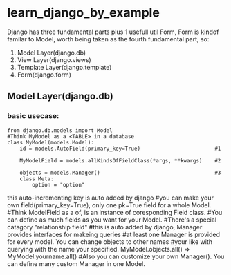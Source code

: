 # learn_django_by_example

Django has three fundamental parts plus 1 usefull util Form, Form is kindof familar to Model, worth being taken as the fourth fundamental part, so:

1. Model Layer(django.db)
2. View Layer(django.views)
3. Template Layer(django.template)
4. Form(django.form)

## Model Layer(django.db)

### basic usecase:
```
from django.db.models import Model
#Think MyModel as a <TABLE> in a database
class MyModel(models.Model):
    id = models.AutoField(primary_key=True)                        #1
    
    MyModelField = models.allKindsOfFieldClass(*args, **kwargs)    #2

    objects = models.Manager()                                     #3
    class Meta:
        option = "option"
```
this auto-incrementing key is auto added by django #you can make your own field(primary_key=True), only one pk=True field for a whole Model. #Think ModelField as a of, is an instance of coresponding Field class. #You can define as much fields as you want for your Model. #There's a special catagory "relationship field" #this is auto added by django, Manager provides interfaces for makeing queries #at least one Manager is provided for every model. You can change objects to other names #your like with querying with the name your specified. MyModel.objects.all() => MyModel.yourname.all() #Also you can customize your own Manager(). You can define many custom Manager in one Model.
